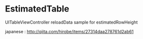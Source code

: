EstimatedTable
==============

UITableViewController reloadData sample for estimatedRowHeight 

japanese : http://qiita.com/hirobe/items/27314daa278761d2ab61
